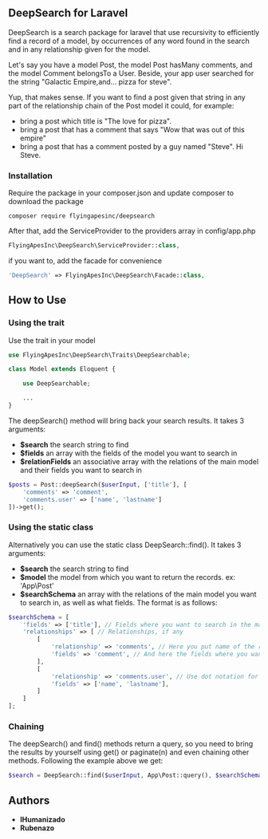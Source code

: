 ## DeepSearch for Laravel

DeepSearch is a search package for laravel that use recursivity to efficiently find a record of a model, by occurrences of any word found in the search and in any relationship given for the model.

Let's say you have a model Post, the model Post hasMany comments, and the model Comment belongsTo a User. Beside, your app user searched for the string "Galactic Empire,and... pizza for steve".

Yup, that makes sense. If you want to find a post given that string in any part of the relationship chain of the Post model it could, for example:

* bring a post which title is "The love for pizza".
* bring a post that has a comment that says "Wow that was out of this empire"
* bring a post that has a comment posted by a guy named "Steve". Hi Steve.

### Installation

Require the package in your composer.json and update composer to download the package

    composer require flyingapesinc/deepsearch

After that, add the ServiceProvider to the providers array in config/app.php

```php
FlyingApesInc\DeepSearch\ServiceProvider::class,
```

if you want to, add the facade for convenience

```php
'DeepSearch' => FlyingApesInc\DeepSearch\Facade::class,
```

## How to Use

### Using the trait

Use the trait in your model 

```php
use FlyingApesInc\DeepSearch\Traits\DeepSearchable;

class Model extends Eloquent {

    use DeepSearchable;

    ...
}
```

The deepSearch() method will bring back your search results. It takes 3 arguments:

* __$search__ the search string to find
* __$fields__ an array with the fields of the model you want to search in
* __$relationFields__ an associative array with the relations of the main model and their fields you want to search in

```php
$posts = Post::deepSearch($userInput, ['title'], [
    'comments' => 'comment',
    'comments.user' => ['name', 'lastname']
])->get();
```

### Using the static class

Alternatively you can use the static class DeepSearch::find(). It takes 3 arguments:

* __$search__ the search string to find
* __$model__ the model from which you want to return the records. ex: 'App\Post'
* __$searchSchema__ an array with the relations of the main model you want to search in, as well as what fields. The format is as follows:

```php
$searchSchema = [
    'fields' => ['title'], // Fields where you want to search in the main model
    'relationships' => [ // Relationships, if any
        [
            'relationship' => 'comments', // Here you put name of the relationship
            'fields' => 'comment', // And here the fields where you want to search in the related table
        ],
        [
            'relationship' => 'comments.user', // Use dot notation for inner relations
            'fields' => ['name', 'lastname'],
        ]
    ]
];
```

### Chaining

The deepSearch() and find() methods return a query, so you need to bring the results by yourself using get() or paginate(n) and even chaining other methods. Following the example above we get:

```php
$search = DeepSearch::find($userInput, App\Post::query(), $searchSchema)->where('active', 1)->paginate(10);
```

## Authors

* __lHumanizado__
* __Rubenazo__

